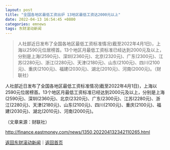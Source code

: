 ```yaml
---
layout: post
title: "全国各地区最低工资出炉 13地区最低工资达2000元以上"
date: 2022-04-13 16:54:45 +0800
categories: emnews
tags: 东财滚动新闻
---
```

> 人社部近日发布了全国各地区最低工资标准情况(截至2022年4月1日)，上海以2590元位居榜首。13个地区月最低工资标准已经达到2000元及以上，分别是上海(2590元)、深圳(2360元)、北京(2320元)、广东(2300元)、江苏(2280元)、浙江(2280元)、天津(2180元)、山东(2100元)、四川(2100元)、重庆(2100元)、福建(2030元)、湖北(2010元)、河南(2000元)。（财联社）

<p>人社部近日发布了全国各地区最低工资标准情况(截至2022年4月1日)，上海以2590元位居榜首。13个地区月最低工资标准已经达到2000元及以上，分别是上海(2590元)、深圳(2360元)、北京(2320元)、广东(2300元)、江苏(2280元)、浙江(2280元)、天津(2180元)、山东(2100元)、四川(2100元)、重庆(2100元)、福建(2030元)、湖北(2010元)、河南(2000元)。</p><p class="em_media">（文章来源：财联社）</p>

<http://finance.eastmoney.com/news/1350,202204132342110265.html>

[返回东财滚动新闻](//finews.withounder.com/emnews/)｜[返回首页](//finews.withounder.com/)